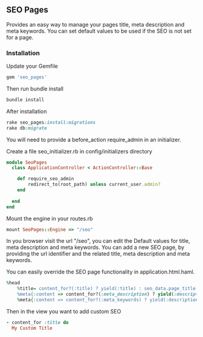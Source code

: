 ## SEO Pages

Provides an easy way to manage your pages title, meta description and meta keywords.
You can set default values to be used if the SEO is not set for a page.


### Installation

Update your Gemfile

```ruby
gem 'seo_pages'  
```

Then run bundle install 

```ruby
bundle install
```

After installation

```ruby
rake seo_pages:install:migrations
rake db:migrate
```

You will need to provide a before_action require_admin in an initializer.

Create a file seo_initializer.rb in config/initializers directory

```ruby
module SeoPages
  class ApplicationController < ActionController::Base

    def require_seo_admin
        redirect_to(root_path) unless current_user.admin?
    end
    
  end
end  
```

Mount the engine in your routes.rb

```ruby
mount SeoPages::Engine => "/seo"
```

In you browser visit the url "/seo", you can edit the Default values for title, meta description and meta keywords.
You can add a new SEO page, by providing the url identifier and the related title, meta description and meta keywords.

You can easily override the SEO page functionality in application.html.haml.

```ruby
%head
    %title= content_for?(:title) ? yield(:title) : seo_data.page_title
    %meta{:content => content_for?(:meta_description) ? yield(:description) : "#{seo_data.meta_description}", :name => "description"}
    %meta{:content => content_for?(:meta_keywords) ? yield(:description) : "#{seo_data.meta_keywords}", :name => "keywords"}
``` 

Then in the view you want to add custom SEO 
```ruby
- content_for :title do
  My Custom Title
```

